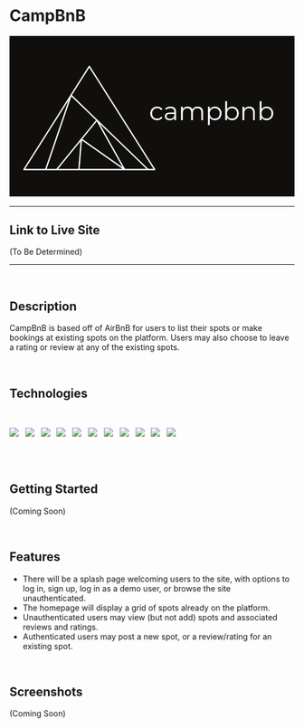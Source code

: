 # CampBnB

<img src="./frontend/public/images/logo_dark.png" />

<br>

---

## Link to Live Site

(To Be Determined)

---

<br>

## Description

CampBnB is based off of AirBnB for users to list their spots or make bookings at existing spots on the platform. Users may also choose to leave a rating or review at any of the existing spots.

<br>

## Technologies

<br>
<p float="left">

  <img src="https://cdn.jsdelivr.net/gh/devicons/devicon/icons/javascript/javascript-plain.svg" style="width:75px;" />
  &nbsp;
  <img src="https://cdn.jsdelivr.net/gh/devicons/devicon/icons/nodejs/nodejs-original.svg" style="width:75px;" />
  &nbsp;
  <img src="https://cdn.jsdelivr.net/gh/devicons/devicon/icons/react/react-original.svg" style="width:75px;" />
  &nbsp;
  <img src="https://cdn.jsdelivr.net/gh/devicons/devicon/icons/redux/redux-original.svg" style="width:75px;" />
  &nbsp;
  <img src="https://cdn.jsdelivr.net/gh/devicons/devicon/icons/postgresql/postgresql-original.svg" style="width:75px;" />
  &nbsp;
  <img src="https://cdn.jsdelivr.net/gh/devicons/devicon/icons/express/express-original.svg" style="width:75px;" />
  &nbsp;
  <img src="https://cdn.jsdelivr.net/gh/devicons/devicon/icons/sequelize/sequelize-original.svg" style="width:75px;" />
  &nbsp;
  <img src="https://cdn.jsdelivr.net/gh/devicons/devicon/icons/heroku/heroku-plain.svg" style="width:75px;" />
  &nbsp;
  <img src="https://cdn.jsdelivr.net/gh/devicons/devicon/icons/css3/css3-plain-wordmark.svg" style="width:75px;" />
  &nbsp;
  <img src="https://cdn.jsdelivr.net/gh/devicons/devicon/icons/canva/canva-original.svg" style="width:75px;" />
  &nbsp;
  <img src="https://cdn.jsdelivr.net/gh/devicons/devicon/icons/figma/figma-original.svg" style="width:75px;" />

</p>

<br>
<br>

## Getting Started

(Coming Soon)

<br>

## Features

- There will be a splash page welcoming users to the site, with options to log in, sign up, log in as a demo user, or browse the site unauthenticated.
- The homepage will display a grid of spots already on the platform.
- Unauthenticated users may view (but not add) spots and associated reviews and ratings.
- Authenticated users may post a new spot, or a review/rating for an existing spot.

<br>

## Screenshots

(Coming Soon)

